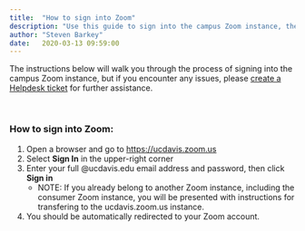 ```yaml
---
title:  "How to sign into Zoom"
description: "Use this guide to sign into the campus Zoom instance, the video conferencing solution available on campus."
author: "Steven Barkey"
date:   2020-03-13 09:59:00
---
```

<p>The instructions below will walk you through the process of signing into the campus Zoom instance, but if you encounter any issues, please <a class="external-link" href="https://caeshelp.ucdavis.edu" target="_blank">create a Helpdesk ticket</a> for further assistance.</p>
<br />

<h3>How to sign into Zoom:</h3>
<ol style="PADDING-LEFT: 30px">
  <li>Open a browser and go to <a class="external-link" href="https://ucdavis.zoom.us" target="_blank">https://ucdavis.zoom.us</a></li>
  <li>Select <b>Sign In</b> in the upper-right corner</li>
  <li>Enter your full @ucdavis.edu email address and password, then click <b>Sign in</b>
    <ul style="PADDING-LEFT: 20px">
      <li>NOTE: If you already belong to another Zoom instance, including the consumer Zoom instance, you will be presented with instructions for transfering to the ucdavis.zoom.us instance.</li>
    </ul>
  </li>
  <li>You should be automatically redirected to your Zoom account.</li>
</ol>
